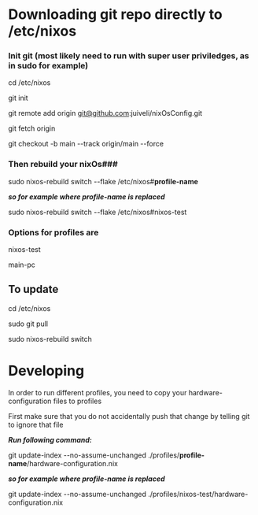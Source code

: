 # Downloading git repo directly to /etc/nixos

### Init git (most likely need to run with super user priviledges, as in sudo for example)


cd /etc/nixos

git init

git remote add origin git@github.com:juiveli/nixOsConfig.git

git fetch origin

git checkout -b main --track origin/main --force

### Then rebuild your nixOs###

sudo nixos-rebuild switch --flake /etc/nixos#**profile-name**

***so for example where profile-name is replaced*** 

sudo nixos-rebuild switch --flake /etc/nixos#nixos-test


### Options for profiles are

nixos-test

main-pc

## To update

cd /etc/nixos

sudo git pull

sudo nixos-rebuild switch

# Developing

In order to run different profiles, you need to copy your hardware-configuration files to profiles

First make sure that you do not accidentally push that change by telling git to ignore that file

***Run following command:***

git update-index --no-assume-unchanged ./profiles/**profile-name**/hardware-configuration.nix

***so for example where profile-name is replaced*** 

git update-index --no-assume-unchanged ./profiles/nixos-test/hardware-configuration.nix
